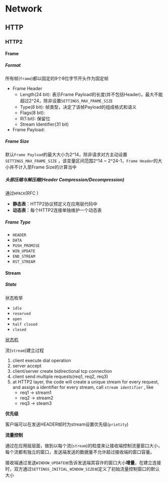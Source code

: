 # Network



## HTTP

### HTTP2

#### Frame

##### Format

所有帧(`frame`)都以固定的9个8位字节开头作为固定帧

- Frame Header 
  - Length(24 bit): 表示Frame Payload的长度(并不包括Header)，最大不能超过2^24，除非设置`SETTINGS_MAX_FRAME_SIZE`
  - Type(8 bit): 帧类型，决定了该帧Payload的组成格式和语义
  - Flags(8 bit):
  - R(1 bit): 保留位
  - Stream Identifier(31 bit)
- Frame Payload: 

##### Frame Size

默认`Frame Payload`的最大大小为2^14，除非请求对方主动设置`SETTINGS_MAX_FRAME_SIZE` ，该变量区间范围2^14 ~ 2^24-1，`Frame Header`的大小并不计入至Frame Size的计算当中

##### 头部压缩与解压缩(Header Compression/Decompression)

通过`HPACK`(RFC )

- **静态表**：HTTP2协议预定义在应用层代码中
- **动态表**：每个HTTP2连接单独维护一个动态表

##### Frame Type

- `HEADER`
- `DATA`
- `PUSH_PROMISE`
- `WIN_UPDATE`
- `END_STREAM`
- `RST_STREAM`

#### Stream

##### State

状态枚举

- `idle`
- `reserved`
- `open`
- `half closed`
- `closed`

[状态机](https://datatracker.ietf.org/doc/html/rfc7540#section-5.1)

流(`stream`)建立过程

1. client execute dial operation
2. server accept
3. client/server create bidirectional tcp connection
4. client send multiple requests(req1, req2, req3)
5. at HTTP2 layer, the code will create a unique stream for every request, and assign a identifier for every stream, call `stream identifier` , like 
   - req1 -> stream1 
   - req2 -> stream2
   - req3 -> steam3

**优先级**

客户端可以在发送HEADER帧时为stream设置优先级(`priotity`)

**流量控制**

通过在应用层层面，做到以每个流(`stream`)的粒度来让接收端控制流量窗口大小，每个流都有独立的窗口，发送端发送的数据量不允许超过接收端的窗口容量。

接收端通过发送`WINDOW_UPDATE帧`告诉发送端其容许的窗口大小**增量**，在建立连接时，双方通过`SETTINGS_INITIAL_WINDOW_SIZE帧`定义了初始流量控制窗口的默认大小